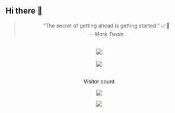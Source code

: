 ## Hi there 👋

<div align="center">
  <blockquote cite="—Mark Twain">“The secret of getting ahead is getting started.” 📈🎯
	<br/><cite>—Mark Twain</cite></blockquote>
	<br/>
</div>

<div align="center">
		<a href="https://github.com/syukronarie">
    	<img src="https://github-readme-streak-stats.herokuapp.com?user=syukronarie&theme=dark&hide_border=true&border_radius=5&date_format=M%20j%5B%2C%20Y%5D"/>
		</a>
</div>

<div align="center">
		<br/>
	<a href="https://github.com/syukronarie">
		<img src="https://activity-graph.herokuapp.com/graph?username=syukronarie&custom_title=Arie's%20activity%20graph&bg_color=151515&color=ffffff&line=fa8c00&point=ffa91e&area=true&hide_border=true"/>
	</a>
	<br/>
</div>

<div align="center"> 
	<br/>
	<p>Visitor count</p>
	<a href="https://github.com/syukronarie">
  	<img src="https://profile-counter.glitch.me/syukronarie/count.svg" />
	</a>
</div>

<p align="center">
  <img src="https://capsule-render.vercel.app/api?type=waving&color=gradient&height=60&section=footer"/>
</p>
